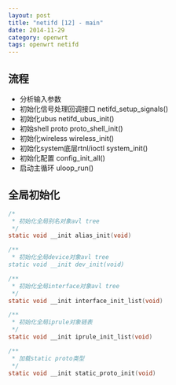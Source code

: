 ```yaml
---
layout: post
title: "netifd [12] - main"
date: 2014-11-29
category: openwrt
tags: openwrt netifd
---
```


## 流程
* 分析输入参数 
* 初始化信号处理回调接口 netifd_setup_signals()
* 初始化ubus netifd_ubus_init()
* 初始shell proto proto_shell_init()
* 初始化wireless wireless_init()
* 初始化system底层rtnl/ioctl system_init()
* 初始化配置 config_init_all()
* 启动主循环 uloop_run()


## 全局初始化
```c
/*
 * 初始化全局别名对象avl tree
 */
static void __init alias_init(void)

/**
 * 初始化全局device对象avl tree
static void __init dev_init(void)

/**
 * 初始化全局interface对象avl tree
 */
static void __init interface_init_list(void)

/**
 * 初始化全局iprule对象链表
 */
static void __init iprule_init_list(void)

/**
 * 加载static proto类型
 */
static void __init static_proto_init(void)
```